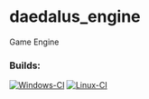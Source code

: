 # daedalus_engine
Game Engine


### Builds:

[![Windows-CI](https://github.com/Jokur-Inc/daedalus_engine/actions/workflows/Windows-CI.yml/badge.svg?branch=master)](https://github.com/Jokur-Inc/daedalus_engine/actions/workflows/Windows-CI.yml)
[![Linux-CI](https://github.com/prostomaxym/daedalus_engine/actions/workflows/Linux-CI.yml/badge.svg)](https://github.com/prostomaxym/daedalus_engine/actions/workflows/Linux-CI.yml)
